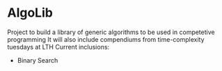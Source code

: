 # AlgoLib

Project to build a library of generic algorithms to be used in competetive programming
It will also include compendiums from time-complexity tuesdays at LTH
Current inclusions:
- Binary Search
